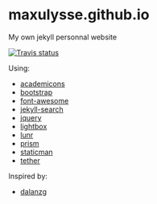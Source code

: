 # maxulysse.github.io
My own jekyll personnal website

[![Travis status][travis-badge]][travis-link]

Using:
- [academicons](https://jpswalsh.github.io/academicons/)
- [bootstrap](https://getbootstrap.com/)
- [font-awesome](http://fontawesome.io/)
- [jekyll-search](https://github.com/RishikeshDarandale/jekyll-search)
- [jquery](https://jquery.com/)
- [lightbox](http://lokeshdhakar.com/projects/lightbox2/)
- [lunr](https://lunrjs.com/)
- [prism](http://prismjs.com/)
- [staticman](https://staticman.net/)
- [tether](http://tether.io/)

Inspired by:
- [dalanzg](https://github.com/dalanzg/)

[travis-badge]: https://api.travis-ci.org/MaxUlysse/maxulysse.github.io.svg
[travis-link]: https://travis-ci.org/MaxUlysse/maxulysse.github.io
